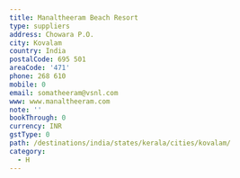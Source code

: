 ```yaml
---
title: Manaltheeram Beach Resort
type: suppliers
address: Chowara P.O.
city: Kovalam
country: India
postalCode: 695 501
areaCode: '471'
phone: 268 610
mobile: 0
email: somatheeram@vsnl.com
www: www.manaltheeram.com
note: ''
bookThrough: 0
currency: INR
gstType: 0
path: /destinations/india/states/kerala/cities/kovalam/
category:
  - H
---
```


